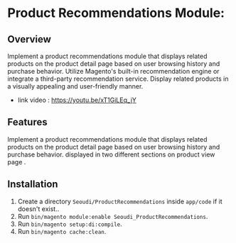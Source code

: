 # Product Recommendations Module:

## Overview

Implement a product recommendations module that displays related products on the product detail page based on user browsing history and purchase behavior.
Utilize Magento's built-in recommendation engine or integrate a third-party recommendation service.
Display related products in a visually appealing and user-friendly manner.
- link video : https://youtu.be/xT1GiLEq_jY
## Features

Implement a product recommendations module that displays related products on the product detail page based on user browsing history and purchase behavior. 
displayed in two different sections on product view page .
 
## Installation

1. Create a directory `Seoudi/ProductRecommendations` inside `app/code` if it doesn't exist..
3. Run  `bin/magento module:enable Seoudi_ProductRecommendations`.
4. Run `bin/magento setup:di:compile`.
5. Run `bin/magento cache:clean`.
